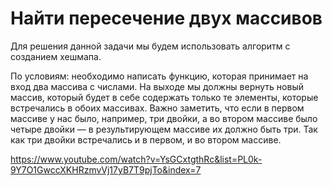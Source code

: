 # Найти пересечение двух массивов

Для решения данной задачи мы будем использовать алгоритм с созданием хешмапа.

По условиям: необходимо написать функцию, которая принимает на вход два массива с числами. На выходе мы должны вернуть новый массив, который будет в себе содержать только те элементы, которые встречались в обоих массивах. Важно заметить, что если в первом массиве у нас было, например, три двойки, а во втором массиве было четыре двойки — в результирующем массиве их должно быть три. Так как три двойки встречались и в первом, и во втором массиве.

https://www.youtube.com/watch?v=YsGCxtgthRc&list=PL0k-9Y7O1GwccXKHRzmvVj17yB7T9pjTo&index=7